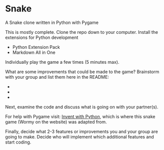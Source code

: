 # Snake
A Snake clone written in Python with Pygame

This is mostly complete. Clone the repo down to your computer.
Install the extensions for Python development
* Python Extension Pack
* Markdown All in One
  
Individually play the game a few times (5 minutes max).

What are some improvements that could be made to the game? Brainstorm with your group and list them here in the README:

*  
*  
*  

Next, examine the code and discuss what is going on with your partner(s).

For help with Pygame visit: [Invent with Python](https://inventwithpython.com/pygame/), which is where this snake game (Wormy on the website) was adapted from.

Finally, decide what 2-3 features or improvements you and your group are going to make. Decide who will implement which additional features and start coding.